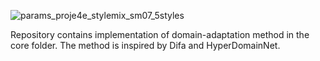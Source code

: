 ![params_proje4e_stylemix_sm07_5styles](https://github.com/nikalebed/DomainAdaptation/assets/58134013/88f5aa45-9711-4cb5-96ea-8f556d9d0cf4)

Repository contains implementation of domain-adaptation method in the core folder.
The method is inspired by Difa and HyperDomainNet.
